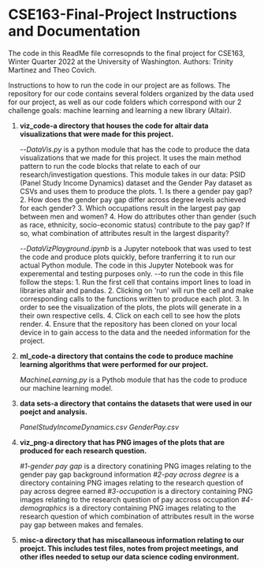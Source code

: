 # CSE163-Final-Project Instructions and Documentation

The code in this ReadMe file corresopnds to the final project for CSE163, Winter Quarter 2022 at the University of Washington. 
Authors: Trinity Martinez and Theo Covich.

Instructions to how to run the code in our project are as follows. The repository for our code contains several folders organized by the data used for our project, as well as our code folders which correspond with our 2 challenge goals: machine learning and learning a new library (Altair). 

1. **viz_code-a directory that houses the code for altair data visualizations that were made for this project.**

    --_DataVis.py_ is a python module that has the code to produce the data visualizations that we made for this project. It uses the main method pattern to run the code blocks that relate to each of our research/investigation questions. This module takes in our data: PSID (Panel Study Income Dynamics) dataset and the Gender Pay dataset as CSVs and uses them to produce the plots.
        1. Is there a gender pay gap?
        2. How does the gender pay gap differ across degree levels achieved for each gender?
        3. Which occupations result in the largest pay gap between men and women? 
        4. How do attributes other than gender (such as race, ethnicity, socio-economic status) contribute to the pay gap? If so, what combination of attributes result in the largest disparity?

    --_DataVizPlayground.ipynb_ is a Jupyter notebook that was used to test the code and produce plots quickly, before tranferring it to run our actual Python module. The code in this Jupyter Notebook was for experemental and testing purposes only.
    --to run the code in this file follow the steps:
        1. Run the first cell that contains import lines to load in libraries altair and pandas. 
        2. Clicking on 'run' will run the cell and make corresponding calls to the functions written to produce each plot. 
        3. In order to see the visualization of the plots, the plots will generate in a their own respective cells.
        4. Click on each cell to see how the plots render.
        4. Ensure that the repository has been cloned on your local device in to gain access to the data and the needed information for the project. 

2. **ml_code-a directory that contains the code to produce machine learning algorithms that were performed for our project.**

    _MachineLearning.py_ is a Pythob module that has the code to produce our machine learning model. 

3. **data sets-a directory that contains the datasets that were used in our poejct and analysis.**

    _PanelStudyIncomeDynamics.csv_ 
    _GenderPay.csv_

4. **viz_png-a directory that has PNG images of the plots that are produced for each research question.**

    _#1-gender pay gap_ is a directory conatining PNG images relating to the gender pay gap background information
    _#2-pay across degree_ is a directory containing PNG images relating to the research question of pay across degree earned
    _#3-occupation_ is a directory containing PNG images relating to the research question of pay accross occupation
    _#4-demographics_ is a directory containing PNG images relating to the research question of which combination of attributes result in the worse pay gap between makes and females. 

5. **misc-a directory that has miscallaneous information relating to our proejct. This includes test files, notes from project meetings, and other ifles needed to setup our data science coding environment.**
